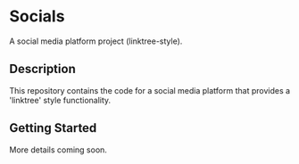 # Socials

A social media platform project (linktree-style).

## Description

This repository contains the code for a social media platform that provides a 'linktree' style functionality.

## Getting Started

More details coming soon.
